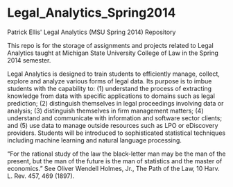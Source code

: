 Legal_Analytics_Spring2014
==========================

Patrick Ellis' Legal Analytics (MSU Spring 2014) Repository

This repo is for the storage of assignments and projects related to Legal Analytics taught at Michigan State University College of Law in the Spring 2014 semester.

Legal Analytics is designed to train students to efficiently manage, collect, explore and analyze various forms of legal data. Its purpose is to imbue students with the capability to: (1) understand the process of extracting knowledge from data with specific applications to domains such as legal prediction; (2) distinguish themselves in legal proceedings involving data or analysis; (3) distinguish themselves in firm management matters; (4) understand and communicate with information and software sector clients; and (5) use data to manage outside resources such as LPO or eDiscovery providers. Students will be introduced to sophisticated statistical techniques including machine learning and natural language processing.

“For the rational study of the law the black-letter man may be the man of the present, but the man of the future is the man of statistics and the master of economics.” See Oliver Wendell Holmes, Jr., The Path of the Law, 10 Harv. L. Rev. 457, 469 (1897).
